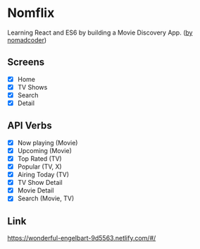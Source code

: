 # Nomflix

Learning React and ES6 by building a Movie Discovery App. ([by nomadcoder](https://academy.nomadcoders.co/p/react-for-beginners))

## Screens

- [x] Home
- [x] TV Shows
- [x] Search
- [x] Detail

## API Verbs

- [x] Now playing (Movie)
- [x] Upcoming (Movie)
- [x] Top Rated (TV)
- [x] Popular (TV, X)
- [x] Airing Today (TV)
- [x] TV Show Detail
- [x] Movie Detail
- [x] Search (Movie, TV)

## Link

https://wonderful-engelbart-9d5563.netlify.com/#/
